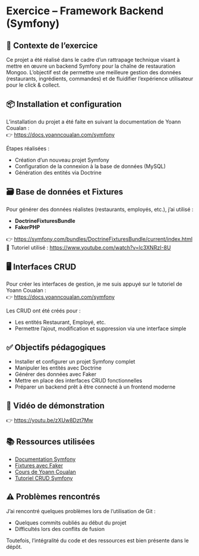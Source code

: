 # Exercice – Framework Backend (Symfony)

## 🏢 Contexte de l’exercice

Ce projet a été réalisé dans le cadre d’un rattrapage technique visant à mettre en œuvre un backend Symfony pour la chaîne de restauration Mongoo. L’objectif est de permettre une meilleure gestion des données (restaurants, ingrédients, commandes) et de fluidifier l’expérience utilisateur pour le click & collect.

## 📦 Installation et configuration

L’installation du projet a été faite en suivant la documentation de Yoann Coualan :  
👉 https://docs.yoanncoualan.com/symfony

Étapes réalisées :
- Création d’un nouveau projet Symfony
- Configuration de la connexion à la base de données (MySQL)
- Génération des entités via Doctrine

## 🗃️ Base de données et Fixtures

Pour générer des données réalistes (restaurants, employés, etc.), j’ai utilisé :
- **DoctrineFixturesBundle**
- **FakerPHP**

👉 https://symfony.com/bundles/DoctrineFixturesBundle/current/index.html  
🎥 Tutoriel utilisé : https://www.youtube.com/watch?v=lc3XNRzI-8U

## 🖥️ Interfaces CRUD

Pour créer les interfaces de gestion, je me suis appuyé sur le tutoriel de Yoann Coualan :  
👉 https://docs.yoanncoualan.com/symfony

Les CRUD ont été créés pour :
- Les entités Restaurant, Employé, etc.
- Permettre l’ajout, modification et suppression via une interface simple

## ✅ Objectifs pédagogiques

- Installer et configurer un projet Symfony complet
- Manipuler les entités avec Doctrine
- Générer des données avec Faker
- Mettre en place des interfaces CRUD fonctionnelles
- Préparer un backend prêt à être connecté à un frontend moderne

## 🎥 Vidéo de démonstration

👉 https://youtu.be/zXUw8Dzt7Mw

## 📚 Ressources utilisées

- [Documentation Symfony](https://symfony.com/doc/current/index.html)
- [Fixtures avec Faker](https://symfony.com/bundles/DoctrineFixturesBundle/current/index.html)
- [Cours de Yoann Coualan](https://docs.yoanncoualan.com/symfony)
- [Tutoriel CRUD Symfony](https://www.youtube.com/watch?v=lc3XNRzI-8U)

## ⚠️ Problèmes rencontrés

J’ai rencontré quelques problèmes lors de l’utilisation de Git :
- Quelques commits oubliés au début du projet
- Difficultés lors des conflits de fusion

Toutefois, l’intégralité du code et des ressources est bien présente dans le dépôt.
